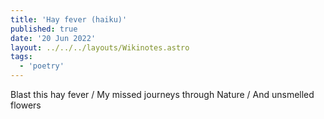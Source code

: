 ```yaml
---
title: 'Hay fever (haiku)'
published: true
date: '20 Jun 2022'
layout: ../../../layouts/Wikinotes.astro
tags:
  - 'poetry'
---
```


Blast this hay fever / My missed journeys through Nature / And unsmelled flowers